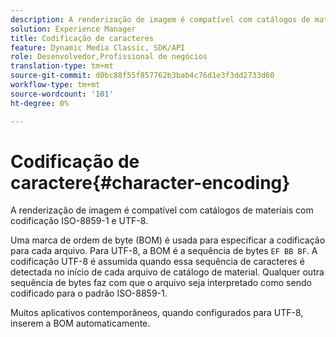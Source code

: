 ```yaml
---
description: A renderização de imagem é compatível com catálogos de materiais com codificação ISO-8859-1 e UTF-8.
solution: Experience Manager
title: Codificação de caracteres
feature: Dynamic Media Classic, SDK/API
role: Desenvolvedor,Profissional de negócios
translation-type: tm+mt
source-git-commit: d0bc88f55f857762b3bab4c76d1e3f3dd2733d60
workflow-type: tm+mt
source-wordcount: '101'
ht-degree: 0%

---
```



# Codificação de caractere{#character-encoding}

A renderização de imagem é compatível com catálogos de materiais com codificação ISO-8859-1 e UTF-8.

Uma marca de ordem de byte (BOM) é usada para especificar a codificação para cada arquivo. Para UTF-8, a BOM é a sequência de bytes `EF BB BF`. A codificação UTF-8 é assumida quando essa sequência de caracteres é detectada no início de cada arquivo de catálogo de material. Qualquer outra sequência de bytes faz com que o arquivo seja interpretado como sendo codificado para o padrão ISO-8859-1.

Muitos aplicativos contemporâneos, quando configurados para UTF-8, inserem a BOM automaticamente.
